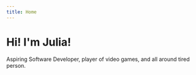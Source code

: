 ```yaml
---
title: Home
---
```


# Hi! I'm Julia!

Aspiring Software Developer, player of video games, and all around tired person.